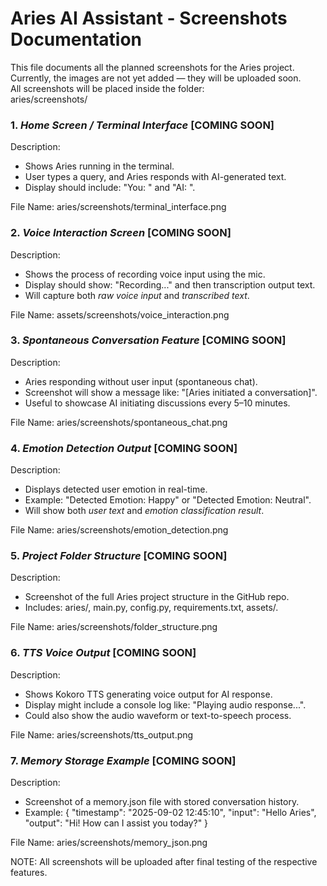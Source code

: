 # Aries AI Assistant - Screenshots Documentation

This file documents all the planned screenshots for the Aries project.  
Currently, the images are not yet added — they will be uploaded soon.  
All screenshots will be placed inside the folder:  
aries/screenshots/

### 1. *Home Screen / Terminal Interface*  [COMING SOON]
Description:
- Shows Aries running in the terminal.
- User types a query, and Aries responds with AI-generated text.
- Display should include: "You: <message>" and "AI: <response>".

File Name: aries/screenshots/terminal_interface.png

### 2. *Voice Interaction Screen*  [COMING SOON]
Description:
- Shows the process of recording voice input using the mic.
- Display should show: "Recording..." and then transcription output text.
- Will capture both *raw voice input* and *transcribed text*.

File Name: assets/screenshots/voice_interaction.png

### 3. *Spontaneous Conversation Feature*  [COMING SOON]
Description:
- Aries responding without user input (spontaneous chat).
- Screenshot will show a message like: "[Aries initiated a conversation]".
- Useful to showcase AI initiating discussions every 5–10 minutes.

File Name: aries/screenshots/spontaneous_chat.png

### 4. *Emotion Detection Output*  [COMING SOON]
Description:
- Displays detected user emotion in real-time.
- Example: "Detected Emotion: Happy" or "Detected Emotion: Neutral".
- Will show both *user text* and *emotion classification result*.

File Name: aries/screenshots/emotion_detection.png

### 5. *Project Folder Structure*  [COMING SOON]
Description:
- Screenshot of the full Aries project structure in the GitHub repo.
- Includes: aries/, main.py, config.py, requirements.txt, assets/.

File Name: aries/screenshots/folder_structure.png

### 6. *TTS Voice Output*  [COMING SOON]
Description:
- Shows Kokoro TTS generating voice output for AI response.
- Display might include a console log like: "Playing audio response...".
- Could also show the audio waveform or text-to-speech process.

File Name: aries/screenshots/tts_output.png

### 7. *Memory Storage Example*  [COMING SOON]
Description:
- Screenshot of a memory.json file with stored conversation history.
- Example:
  {
    "timestamp": "2025-09-02 12:45:10",
    "input": "Hello Aries",
    "output": "Hi! How can I assist you today?"
  }

File Name: aries/screenshots/memory_json.png

NOTE: All screenshots will be uploaded after final testing of the respective features.
